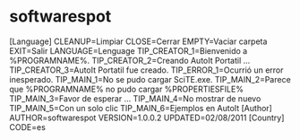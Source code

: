 # softwarespot
[Language] CLEANUP=Limpiar CLOSE=Cerrar EMPTY=Vaciar carpeta EXIT=Salir LANGUAGE=Lenguage TIP_CREATOR_1=Bienvenido a %PROGRAMNAME%. TIP_CREATOR_2=Creando AutoIt Portatil ... TIP_CREATOR_3=AutoIt Portatil fue creado. TIP_ERROR_1=Ocurrió un error inesperado. TIP_MAIN_1=No se pudo cargar SciTE.exe. TIP_MAIN_2=Parece que %PROGRAMNAME% no pudo cargar %PROPERTIESFILE% TIP_MAIN_3=Favor de esperar ... TIP_MAIN_4=No mostrar de nuevo TIP_MAIN_5=Con un solo clic TIP_MAIN_6=Ejemplos en AutoIt  [Author] AUTHOR=softwarespot VERSION=1.0.0.2 UPDATED=02/08/2011  [Country] CODE=es
